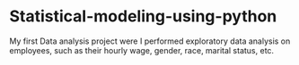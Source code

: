 # Statistical-modeling-using-python
My first Data analysis project were I performed exploratory data analysis on employees, such as their hourly wage, gender, race, marital status, etc.
